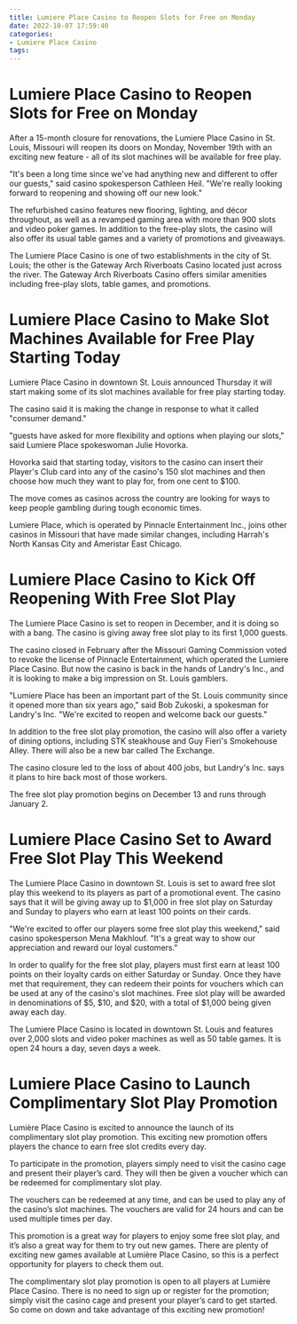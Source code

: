 ```yaml
---
title: Lumiere Place Casino to Reopen Slots for Free on Monday
date: 2022-10-07 17:59:40
categories:
- Lumiere Place Casino
tags:
---
```



#  Lumiere Place Casino to Reopen Slots for Free on Monday

After a 15-month closure for renovations, the Lumiere Place Casino in St. Louis, Missouri will reopen its doors on Monday, November 19th with an exciting new feature - all of its slot machines will be available for free play.

"It's been a long time since we've had anything new and different to offer our guests," said casino spokesperson Cathleen Heil. "We're really looking forward to reopening and showing off our new look."

The refurbished casino features new flooring, lighting, and décor throughout, as well as a revamped gaming area with more than 900 slots and video poker games. In addition to the free-play slots, the casino will also offer its usual table games and a variety of promotions and giveaways.

The Lumiere Place Casino is one of two establishments in the city of St. Louis; the other is the Gateway Arch Riverboats Casino located just across the river. The Gateway Arch Riverboats Casino offers similar amenities including free-play slots, table games, and promotions.

#  Lumiere Place Casino to Make Slot Machines Available for Free Play Starting Today

Lumiere Place Casino in downtown St. Louis announced Thursday it will start making some of its slot machines available for free play starting today.

The casino said it is making the change in response to what it called "consumer demand."

"guests have asked for more flexibility and options when playing our slots," said Lumiere Place spokeswoman Julie Hovorka.

Hovorka said that starting today, visitors to the casino can insert their Player's Club card into any of the casino's 150 slot machines and then choose how much they want to play for, from one cent to $100.

The move comes as casinos across the country are looking for ways to keep people gambling during tough economic times.

Lumiere Place, which is operated by Pinnacle Entertainment Inc., joins other casinos in Missouri that have made similar changes, including Harrah's North Kansas City and Ameristar East Chicago.

#  Lumiere Place Casino to Kick Off Reopening With Free Slot Play

The Lumiere Place Casino is set to reopen in December, and it is doing so with a bang. The casino is giving away free slot play to its first 1,000 guests.

The casino closed in February after the Missouri Gaming Commission voted to revoke the license of Pinnacle Entertainment, which operated the Lumiere Place Casino. But now the casino is back in the hands of Landry's Inc., and it is looking to make a big impression on St. Louis gamblers.

"Lumiere Place has been an important part of the St. Louis community since it opened more than six years ago," said Bob Zukoski, a spokesman for Landry's Inc. "We're excited to reopen and welcome back our guests."

In addition to the free slot play promotion, the casino will also offer a variety of dining options, including STK steakhouse and Guy Fieri's Smokehouse Alley. There will also be a new bar called The Exchange.

The casino closure led to the loss of about 400 jobs, but Landry's Inc. says it plans to hire back most of those workers.

The free slot play promotion begins on December 13 and runs through January 2.

#  Lumiere Place Casino Set to Award Free Slot Play This Weekend

The Lumiere Place Casino in downtown St. Louis is set to award free slot play this weekend to its players as part of a promotional event. The casino says that it will be giving away up to $1,000 in free slot play on Saturday and Sunday to players who earn at least 100 points on their cards.

"We're excited to offer our players some free slot play this weekend," said casino spokesperson Mena Makhlouf. "It's a great way to show our appreciation and reward our loyal customers."

In order to qualify for the free slot play, players must first earn at least 100 points on their loyalty cards on either Saturday or Sunday. Once they have met that requirement, they can redeem their points for vouchers which can be used at any of the casino's slot machines. Free slot play will be awarded in denominations of $5, $10, and $20, with a total of $1,000 being given away each day.

The Lumiere Place Casino is located in downtown St. Louis and features over 2,000 slots and video poker machines as well as 50 table games. It is open 24 hours a day, seven days a week.

#  Lumiere Place Casino to Launch Complimentary Slot Play Promotion

Lumière Place Casino is excited to announce the launch of its complimentary slot play promotion. This exciting new promotion offers players the chance to earn free slot credits every day.

To participate in the promotion, players simply need to visit the casino cage and present their player’s card. They will then be given a voucher which can be redeemed for complimentary slot play.

The vouchers can be redeemed at any time, and can be used to play any of the casino’s slot machines. The vouchers are valid for 24 hours and can be used multiple times per day.

This promotion is a great way for players to enjoy some free slot play, and it’s also a great way for them to try out new games. There are plenty of exciting new games available at Lumière Place Casino, so this is a perfect opportunity for players to check them out.

The complimentary slot play promotion is open to all players at Lumière Place Casino. There is no need to sign up or register for the promotion; simply visit the casino cage and present your player’s card to get started. So come on down and take advantage of this exciting new promotion!